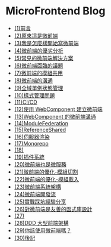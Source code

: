 # MicroFrontend Blog

- [(1)前言](<./(1)前言.md>)
- [(2)原來這是微前端](<./(2)原來這是微前端.md>)
- [(3)我是怎麼樣開始寫微前端](<./(3)我是怎麼樣開始寫微前端.md>)
- [(4)微前端的優劣分析](<./(4)微前端的優劣分析.md>)
- [(5)常見的微前端解決方案](<./(5)常見的微前端解決方案.md>)
- [(6)微前端面臨的議題](<./(6)微前端面臨的議題.md>)
- [(7)微前端的模組共用](<./(7)微前端的模組共用.md>)
- [(8)微前端的溝通](<./(8)微前端的溝通.md>)
- [(9)全域單例狀態管理](<./(9)全域單例狀態管理.md>)
- [(10)樣式管理問題](<./(10)樣式管理問題.md>)
- [(11)CI/CD](<./(11)CI&CD.md>)
- [(12)使用 WebComponent 建立微前端](<./(12)使用WebComponent建立微前端.md>)
- [(13)WebComponent 的微前端溝通](<./(13)WebComponent的微前端溝通.md>)
- [(14)ModuleFederation](<./(14)ModuleFederation.md>)
- [(15)ReferenceShared](<./(15)ReferenceShared.md>)
- [(16)伺服器渲染](<./(16)伺服器渲染.md>)
- [(17)Monorepo](<./(17)Monorepo.md>)
- [(18)](<./(18).md>)
- [(19)插件系統](<./(19)插件系統.md>)
- [(20)微前端也是微服務](<./(20)微前端也是微服務.md>)
- [(21)微前端的優化-模組切割](<./(21)微前端的優化-模組切割.md>)
- [(22)微前端的優化-模組載入](<./(22)微前端的優化-模組載入.md>)
- [(23)微前端系統架構](<./(23)微前端系統架構.md>)
- [(24)微前端開發流](<./(24)微前端開發流.md>)
- [(25)實戰踩坑經驗分享](<./(25)實戰踩坑經驗分享.md>)
- [(26)對微前端是友善的函式庫設計](<./(26)對微前端是友善的函式庫設計.md>)
- [(27)](<./(27).md>)
- [(28)DDD 大型前端架構](<./(28)DDD大型前端架構.md>)
- [(29)你該使用微前端嗎？](<./(29)你該使用微前端嗎.md>)
- [(30)後記](<./(30)後記.md>)
